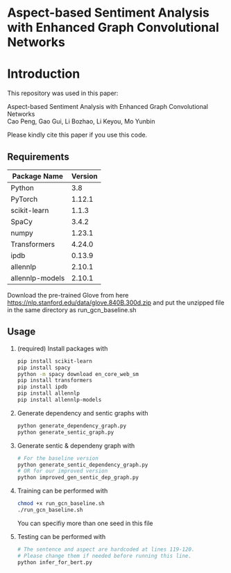 # Aspect-based Sentiment Analysis with Enhanced Graph Convolutional Networks
# Introduction
This repository was used in this paper:  
  
Aspect-based Sentiment Analysis with Enhanced Graph Convolutional Networks
<br>
Cao Peng, Gao Gui, Li Bozhao, Li Keyou, Mo Yunbin
  
Please kindly cite this paper if you use this code.

## Requirements

| Package Name | Version |
| --- | -- |
| Python | 3.8 |
| PyTorch | 1.12.1 |
| scikit-learn | 1.1.3 |
| SpaCy | 3.4.2 |
| numpy | 1.23.1 |
| Transformers | 4.24.0 |
| ipdb | 0.13.9 |
| allennlp | 2.10.1 |
|allennlp-models | 2.10.1 |

Download the pre-trained Glove from here https://nlp.stanford.edu/data/glove.840B.300d.zip and put the unzipped file in the same directory as run_gcn_baseline.sh

## Usage

1. (required) Install packages with

    ```bash
    pip install scikit-learn
    pip install spacy
    python -m spacy download en_core_web_sm
    pip install transformers
    pip install ipdb
    pip install allennlp
    pip install allennlp-models
    ```

1. Generate dependency and sentic graphs with

    ```bash
    python generate_dependency_graph.py
    python generate_sentic_graph.py
    ```

1. Generate sentic & dependeny graph with

    ```bash
    # For the baseline version
    python generate_sentic_dependency_graph.py
    # OR for our improved version
    python improved_gen_sentic_dep_graph.py
    ```

1. Training can be performed with

    ```bash
    chmod +x run_gcn_baseline.sh
    ./run_gcn_baseline.sh
    ```
    You can specifiy more than one seed in this file

1. Testing can be performed with

    ```bash
    # The sentence and aspect are hardcoded at lines 119-120.
    # Please change them if needed before running this line.
    python infer_for_bert.py
    ```
